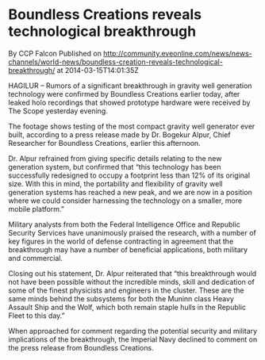 # Boundless Creations reveals technological breakthrough
By CCP Falcon
Published on http://community.eveonline.com/news/news-channels/world-news/boundless-creation-reveals-technological-breakthrough/ at 2014-03-15T14:01:35Z

HAGILUR – Rumors of a significant breakthrough in gravity well generation technology were confirmed by Boundless Creations earlier today, after leaked holo recordings that showed prototype hardware were received by The Scope yesterday evening.

The footage shows testing of the most compact gravity well generator ever built, according to a press release made by Dr. Bogekur Alpur, Chief Researcher for Boundless Creations, earlier this afternoon.

Dr. Alpur refrained from giving specific details relating to the new generation system, but confirmed that “this technology has been successfully redesigned to occupy a footprint less than 12% of its original size. With this in mind, the portability and flexibility of gravity well generation systems has reached a new peak, and we are now in a position where we could consider harnessing the technology on a smaller, more mobile platform.”

Military analysts from both the Federal Intelligence Office and Republic Security Services have unanimously praised the research, with a number of key figures in the world of defense contracting in agreement that the breakthrough may have a number of beneficial applications, both military and commercial.

Closing out his statement, Dr. Alpur reiterated that “this breakthrough would not have been possible without the incredible minds, skill and dedication of some of the finest physicists and engineers in the cluster. These are the same minds behind the subsystems for both the Muninn class Heavy Assault Ship and the Wolf, which both remain staple hulls in the Republic Fleet to this day.”

When approached for comment regarding the potential security and military implications of the breakthrough, the Imperial Navy declined to comment on the press release from Boundless Creations.

